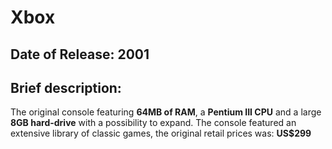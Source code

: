 # Xbox
## Date of Release: 2001

## Brief description:
The original console featuring **64MB of RAM**, a **Pentium III CPU** and a large **8GB hard-drive** with a possibility to expand.
The console featured an extensive library of classic games, the original retail prices was: **US$299**
